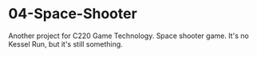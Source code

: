 # 04-Space-Shooter
Another project for C220 Game Technology. Space shooter game. It's no Kessel Run, but it's still something.
